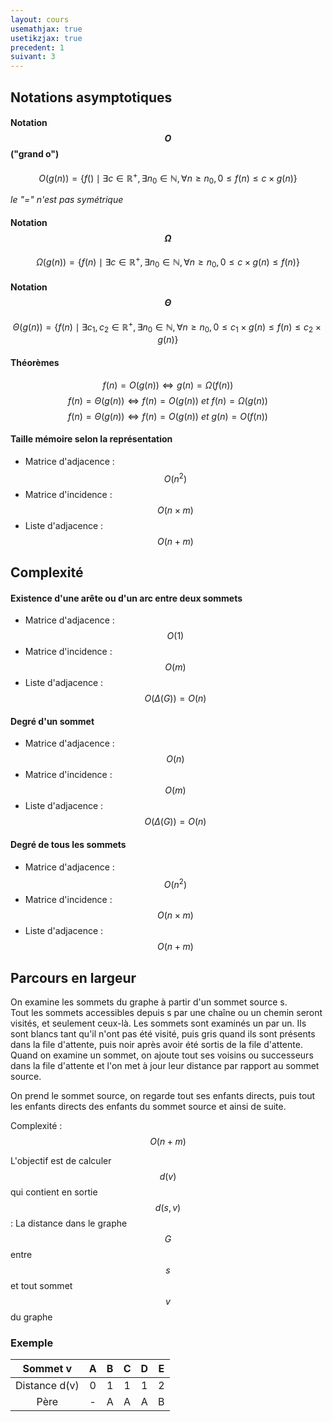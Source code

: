 ```yaml
---
layout: cours
usemathjax: true
usetikzjax: true
precedent: 1
suivant: 3
---
```


## Notations asymptotiques

#### Notation $$O$$ ("grand o")
$$O(g(n)) = \{f() \mid \exists c \in \mathbb{R^+}, \exists n_0 \in \mathbb{N}, \forall n \geq n_0, 0 \leq f(n) \leq c\times g(n)\}$$

*le "=" n'est pas symétrique*

#### Notation $$\Omega$$
$$\Omega (g(n)) = \{f(n)\mid \exists c \in \mathbb{R^+}, \exists n_0 \in \mathbb{N}, \forall n \geq n_0, 0 \leq c \times g(n) \leq f(n)\}$$

#### Notation $$\Theta$$
$$\Theta (g(n)) = \{f(n) \mid \exists c_1, c_2 \in \mathbb{R^+}, \exists n_0 \in \mathbb{N}, \forall n \geq n_0, 0 \leq c_1 \times g(n) \leq f(n) \leq c_2 \times g(n)\}$$

#### Théorèmes
$$f(n) = O(g(n)) \Leftrightarrow g(n) = \Omega (f(n))$$
$$f(n) = \Theta (g(n)) \Leftrightarrow f(n) = O(g(n))\ et\ f(n) = \Omega (g(n))$$
$$f(n) = \Theta (g(n)) \Leftrightarrow f(n) = O(g(n))\ et\ g(n) = O(f(n))$$

#### Taille mémoire selon la représentation

- Matrice d'adjacence : $$O(n^2)$$
- Matrice d'incidence : $$O(n\times m)$$
- Liste d'adjacence : $$O(n+m)$$

## Complexité

#### Existence d'une arête ou d'un arc entre deux sommets
- Matrice d'adjacence : $$O(1)$$
- Matrice d'incidence : $$O(m)$$
- Liste d'adjacence : $$O(\Delta (G)) = O(n)$$

#### Degré d'un sommet
- Matrice d'adjacence : $$O(n)$$
- Matrice d'incidence : $$O(m)$$
- Liste d'adjacence : $$O(\Delta (G)) = O(n)$$

#### Degré de tous les sommets
- Matrice d'adjacence : $$O(n^2)$$
- Matrice d'incidence : $$O(n\times m)$$
- Liste d'adjacence : $$O(n + m)$$

## Parcours en largeur
On examine les sommets du graphe à partir d'un sommet source s.  
Tout les sommets accessibles depuis s par une chaîne ou un chemin seront visités, et seulement ceux-là.
Les sommets sont examinés un par un. Ils sont blancs tant qu'il n'ont pas été visité, puis gris quand ils sont présents dans la file d'attente, puis noir après avoir été sortis de la file d'attente.  
Quand on examine un sommet, on ajoute tout ses voisins ou successeurs dans la file d'attente et l'on met à jour leur distance par rapport au sommet source.

On prend le sommet source, on regarde tout ses enfants directs, puis tout les enfants directs des enfants du sommet source et ainsi de suite.

Complexité : $$O(n+m)$$

L'objectif est de calculer $$d(v)$$ qui contient en sortie $$d(s,v)$$ : La distance dans le graphe $$G$$ entre $$s$$ et tout sommet $$v$$ du graphe

### Exemple

<script type="text/tikz">
\begin{tikzpicture}
	\tikzstyle{sommet}=[circle, draw=black!50,  thick]
	\node[sommet] (A) at (0,2) {$A$};
	\node[sommet] (B) at (2,2) {$B$}
		edge node {} (A);
	\node[sommet] (C) at (2,0) {$C$}
		edge node {} (A)
		edge node {} (B);
	\node[sommet] (D) at (0,0) {$D$}
		edge node {} (A)
		edge node {} (C);
	\node[sommet] (E) at (4,1) {$D$}
		edge node {} (B)
		edge node {} (C);
\end{tikzpicture}
</script>

|  Sommet v   | A | B | C | D | E |
|:-----------:|:-:|:-:|:-:|:-:|:-:|
|Distance d(v)| 0 | 1 | 1 | 1 | 2 |
|    Père     | - | A | A | A | B |
